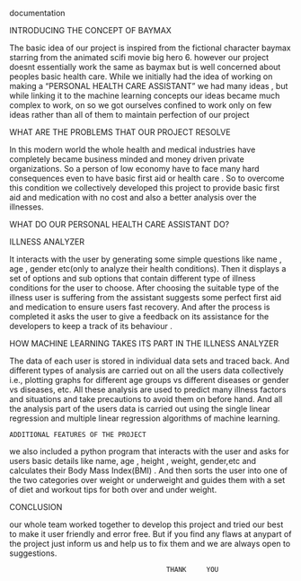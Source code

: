 documentation

INTRODUCING THE CONCEPT OF BAYMAX

The basic idea of our project is inspired from the fictional character baymax starring from the animated scifi movie big hero 6.
however our project doesnt essentially work the same as baymax but is well concerned about peoples basic health care. While we initially had the idea of working on making a “PERSONAL HEALTH CARE ASSISTANT” we had many ideas , but while linking it to the machine learning concepts our ideas became much complex to work, on so we got ourselves confined to work only on few ideas rather than all of them to maintain perfection of our project



WHAT ARE THE PROBLEMS THAT OUR PROJECT RESOLVE

In this modern world the whole health and medical industries have completely became business minded and money driven private organizations.
So a person of low economy have to face many hard consequences even to have basic first aid or health care .
So to overcome this condition we collectively developed this project to provide basic first aid and medication with no cost and also a better analysis over the illnesses.



WHAT DO OUR PERSONAL HEALTH CARE ASSISTANT DO?

ILLNESS ANALYZER

It interacts with the user by generating some simple questions like name , age , gender etc(only to analyze their health conditions).
Then it displays a set of options and sub options that contain different type of illness conditions for the user to choose.
After choosing the suitable type of the illness user is suffering from the assistant suggests some perfect first aid and medication to ensure users fast recovery.
And after the process is completed it asks the user to give a feedback on its assistance for the developers to keep a track of its behaviour .


HOW MACHINE LEARNING TAKES ITS PART IN THE ILLNESS ANALYZER

The data of each user is stored in individual data sets and traced back.
And different types of analysis are carried out on all the users data collectively i.e., plotting graphs for different age groups vs different diseases or gender vs diseases, etc.
All these analysis are used to predict many illness factors and situations and take precautions to avoid them on before hand.
And all the analysis part of the users data is carried out using the single linear regression and multiple linear regression algorithms of machine learning.


    ADDITIONAL FEATURES OF THE PROJECT

we also included a python program  that interacts with the user and asks for users basic details like name, age , height , weight, gender,etc and calculates their Body Mass Index(BMI) .
And then sorts the user into one of the two categories over weight or underweight and guides them with a set of diet and workout tips for both over and under weight.


CONCLUSION

our whole team worked together to develop this project and tried our best to make it user friendly and error free. But if you find any flaws at anypart of the project just inform us and help us to fix them and we are always open to suggestions.



                                           THANK     YOU                                               
 
